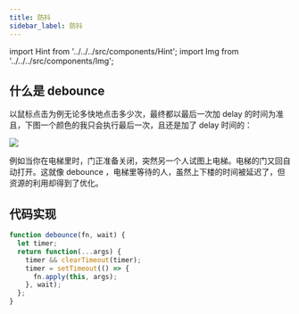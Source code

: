 ```yaml
---
title: 防抖
sidebar_label: 防抖
---
```


import Hint from '../../../src/components/Hint'; import Img from '../../../src/components/Img';

## 什么是 debounce

以鼠标点击为例无论多快地点击多少次，最终都以最后一次加 delay 的时间为准且，下图一个颜色的我只会执行最后一次，且还是加了 delay 时间的：

<Img align="center" src='https://cosmos-x.oss-cn-hangzhou.aliyuncs.com/9P2oyG.jpg'/>

例如当你在电梯里时，门正准备关闭，突然另一个人试图上电梯。电梯的门又回自动打开。这就像 debounce ，电梯里等待的人，虽然上下楼的时间被延迟了，但资源的利用却得到了优化。

## 代码实现

```js
function debounce(fn, wait) {
  let timer;
  return function(...args) {
    timer && clearTimeout(timer);
    timer = setTimeout(() => {
      fn.apply(this, args);
    }, wait);
  };
}
```
